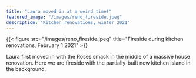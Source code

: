 ```yaml
---
title: "Laura moved in at a weird time!"
featured_image: "/images/reno_fireside.jpeg"
description: "Kitchen renovations, winter 2021"
---
```


{{< figure src="/images/reno_fireside.jpeg" title="Fireside during kitchen renovations, February 1 2021" >}}

Laura first moved in with the Roses smack in the middle of a massive house renovation. Here we are fireside with the partially-built new kitchen island in the background.